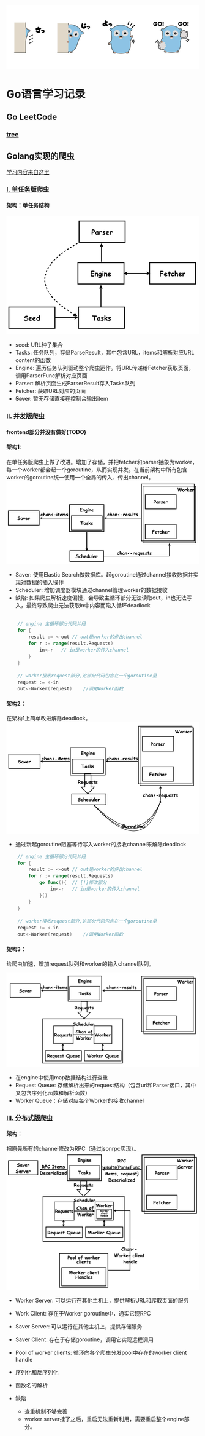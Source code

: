 ![from pronama.azurewebsites.net](./assets/gopher.jpg)


# Go语言学习记录

## Go LeetCode

### [tree](./goleetcode/tree)


## Golang实现的爬虫

[学习内容来自这里](https://coding.imooc.com/class/180.html)

### [Ⅰ. 单任务版爬虫](./single_task_crawler)
#### 架构：单任务结构

![架构](./assets/single_task/single_task.jpeg)

- seed: URL种子集合
- Tasks: 任务队列，存储ParseResult，其中包含URL，items和解析对应URL content的函数
- Engine: 遍历任务队列驱动整个爬虫运作。将URL传递给Fetcher获取页面，调用ParserFunc解析对应页面
- Parser: 解析页面生成ParserResult存入Tasks队列
- Fetcher: 获取URL对应的页面
- ~~Saver~~: 暂无存储直接在控制台输出item

### [Ⅱ. 并发版爬虫](./crawler)
#### frontend部分并没有做好(TODO)
#### 架构1: 

在单任务版爬虫上做了改进。增加了存储，并把fetcher和parser抽象为worker，每一个worker都会起一个goroutine，从而实现并发。在当前架构中所有包含worker的goroutine统一使用一个全局的传入、传出channel。
![架构1](./assets/concurrent/1.jpeg)

- Saver: 使用Elastic Search做数据库。起goroutine通过channel接收数据并实现对数据的插入操作
- Scheduler: 增加调度器模块通过channel管理worker的数据接收
- 缺陷: 如果爬虫解析速度偏慢，会导致主循环部分无法读取out，in也无法写入，最终导致爬虫无法获取in中内容而陷入循环deadlock
``` go
    
    // engine 主循环部分代码片段
    for {
        result := <-out // out是worker的传出channel
        for r := range(result.Requests)
            in<-r   // in是worker的传入channel
        }
    }

    // worker接收request部分,这部分代码包含在一个goroutine里
    request := <-in
    out<-Worker(request)    //调用Worker函数

```



#### 架构2：

在架构1上简单改进解除deadlock。
![架构2](./assets/concurrent/2.jpeg)

- 通过新起goroutine阻塞等待写入worker的接收channel来解除deadlock

```go
    // engine 主循环部分代码片段
    for {
        result := <-out // out是worker的传出channel
        for r := range(result.Requests)
            go func(){  // [!]修改部分
                in<-r   // in是worker的传入channel
            }()
        }
    }

    // worker接收request部分,这部分代码包含在一个goroutine里
    request := <-in
    out<-Worker(request)    //调用Worker函数
```


#### 架构3：
给爬虫加速，增加request队列和worker的输入channel队列。

![架构3](./assets/concurrent/3.jpeg)

- 在engine中使用map数据结构进行查重
- Request Queue: 存储解析出来的request结构（包含url和Parser接口，其中又包含序列化函数和解析函数）
- Worker Queue：存储对应每个Worker的接收channel


### [Ⅲ. 分布式版爬虫](./crawler_distributed)

#### 架构：
把原先所有的channel修改为RPC（通过jsonrpc实现）。
![架构1](./assets/distributed/1.jpeg)

- Worker Server: 可以运行在其他主机上，提供解析URL和爬取页面的服务
- Work Client: 存在于Worker goroutine中，通实它现RPC
- Saver Server: 可以运行在其他主机上，提供存储服务
- Saver Client: 存在于存储goroutine，调用它实现远程调用
- Pool of worker clients: 循环向各个爬虫分发pool中存在的worker client handle
- 序列化和反序列化
- 函数名的解析

- 缺陷
    - 查重机制不够完善
    - worker server挂了之后，重启无法重新利用，需要重启整个engine部分。


